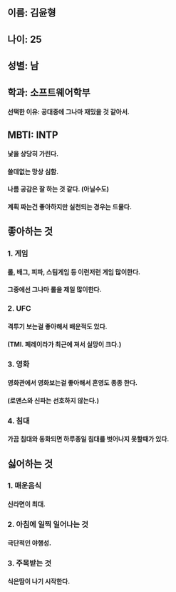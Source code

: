 ## 이름: 김윤형
## 나이: 25
## 성별: 남
## 학과: 소프트웨어학부
#### 선택한 이유: 공대중에 그나마 재밌을 것 같아서. 
## 
## MBTI: INTP
#### 낯을 상당히 가린다.
#### 쓸데없는 망상 심함.
#### 나름 공감은 잘 하는 것 같다. (아닐수도)
#### 계획 짜는건 좋아하지만 실천되는 경우는 드물다.
## 
## 좋아하는 것
### 1. 게임
#### 롤, 배그, 피파, 스팀게임 등 이런저런 게임 많이한다.
#### 그중에선 그나마 롤을 제일 많이한다.
### 2. UFC
#### 격투기 보는걸 좋아해서 배운적도 있다.
#### (TMI. 페레이라가  최근에 져서 실망이 크다.)
### 3. 영화
#### 영화관에서 영화보는걸 좋아해서 혼영도 종종 한다.
#### (로맨스와 신파는 선호하지 않는다.)
### 4. 침대
#### 가끔 침대와 동화되면 하루종일 침대를 벗어나지 못할때가 있다.
## 
## 싫어하는 것
### 1. 매운음식
#### 신라면이 최대.
### 2. 아침에 일찍 일어나는 것
#### 극단적인 야행성.
### 3. 주목받는 것
#### 식은땀이 나기 시작한다.


